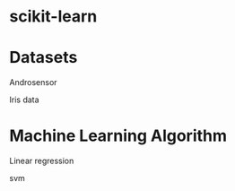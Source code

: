 # scikit-learn

# Datasets
Androsensor

Iris data

# Machine Learning Algorithm
Linear regression

svm
